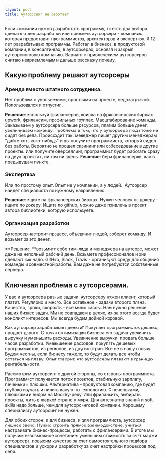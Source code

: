 ```yaml
---
layout: post
title: Аутсорсинг не работает
---
```


Если компании нужно разработать программу, то есть два выбора: сделать  отдел разработки или привлечь аутсорсера - компанию, которая предоставит  программистов, архитекторов и экспертизу. Я 12 лет разрабатываю программы. Работал в бизнесе, в продуктовой компании, в консалтингах, в аутсорсерах, основал и закрыл аутсорсинговую компанию. Вариант с привлечением аутсорсеров считаю неприемлемым и дальше расскажу почему.

## Какую проблему решают аутсорсеры

### Аренда вместо штатного сотрудника.
Нет проблем с увольнением, простоями на проекте, недозагрузкой. Попользовался и отпустил.

**Решение**: используй фрилансеров, поиска на фрилансерских биржах upwork, фрилансим, профильных группах.
Масштабирование команды.
Заказываем у аутсорсера больше ресурсов, платим больше денег, увеличиваем команду. Проблема в том, что у аутсорсера люди тоже не сидят без дела. Происходит так: менеджер пишет другим менеджерам "дайте хоть кого-нибудь" и вы получите программиста, который сидел без работы. Вероятно не прошел скрининг или собеседование в другие проекты. Или получите оверселлинг, программист будет работать сразу на двух проектах, ни там ни здесь.
**Решение**: бери фрилансеров, как в предыдущем пункте.

### Экспертиза
Или по простому опыт. Опыт не у компании, а у людей.  Аутсорсер найдет специалиста по нужному направлению.

**Решение**: ищите на фрилансерских биржах. Нужен человек по докеру - ищите по докеру. Ищите по github, можно даже привлечь в проект автора библиотеки, которую используете.

### Организация разработки
Аутсорсер настроит процесс, объединит людей, соберет команду. И возьмет за это денег.

**Решение: **возьмите себе тим-лида и менеджера на аутсорс, может даже на неполный рабочий день. Возьмете профессионалов и они сделают как надо. GitHub, Slack, Travis - организуют среду для общения команды и совместной работы. Вам даже не потребуются собственные сервера.

## Ключевая проблема с аутсорсерами.
У вас и аутсорсера разные задачи. Аутсорсеру нужен клиент, который платит. Регулярно и много. Все остальное - задачи второго плана. Качество, сроки, скорость - все мимо кассы. Нам нужно решение наших бизнес задач. Мы не совпадаем в целях, из-за этого всегда будет конфликт интересов. Мы всегда будем дойной коровой.

Как аутсорсер зарабатывает деньги? Покупает программистов дешево, продает дорого. С точки оптимизации бизнеса его задача увеличить выручку и уменьшить расходы. Увеличение выручки: продать больше часов разработки. Уменьшение расходов: покупать дешевых программистов, из регионов, из других стран. Все не в нашу пользу. Будем честны, если бизнесу тяжело, то будут делать все чтобы остаться на плаву. Опыт говорит, что аутсорсеры плавают в границах рентабельности.

Рассмотрим аутсорсинг с другой стороны, со стороны программиста. Программист получается поток проектов, стабильную зарплату, печеньки и плюшки. Альтернатива - продуктовая компанию, где будет глубоко изучать и пилить какую-то технологию. С печеньками, плюшками и видом на Москву-реку. Или фрилансить, выбирать проекты, жить в жаркой стране у моря. Для алтернатив знаний и soft-skills надо больше, чем для аутсорсинговой компании. Хорошему специалисту аутсорсинг не нужен.

Для обоих сторон: и для бизнеса, и для программиста, аутсорсер лишнее звено. Нужно строить прямое взаимодействие, учиться настраивать бизнес-процессы, работать с фрилансерами. В итоге мы получим невозможное сочетание: уменьшим стоимость за счет маржи аутсорсера, повысим качество за счет самостоятельного подбора специалистов и ускорим разработку за счет настройки процессов под себя.
